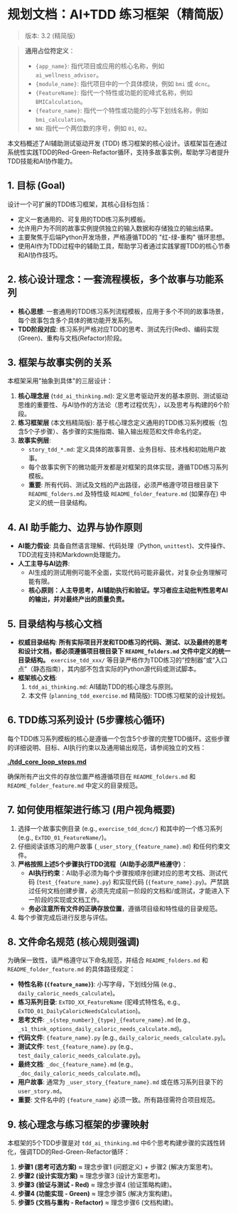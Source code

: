# 规划文档：AI+TDD 练习框架（精简版）
> 版本: 3.2 (精简版)

> **通用占位符定义**：
> - `{app_name}`: 指代项目或应用的核心名称，例如 `ai_wellness_advisor`。
> - `{module_name}`: 指代项目中的一个具体模块，例如 `bmi` 或 `dcnc`。
> - `{FeatureName}`: 指代一个特性或功能的驼峰式名称，例如 `BMICalculation`。
> - `{feature_name}`: 指代一个特性或功能的小写下划线名称，例如 `bmi_calculation`。
> - `NN`: 指代一个两位数的序号，例如 `01`, `02`。

本文档概述了AI辅助测试驱动开发 (TDD) 练习框架的核心设计。该框架旨在通过系统性实践TDD的Red-Green-Refactor循环，支持多故事实例，帮助学习者提升TDD技能和AI协作能力。

## 1. 目标 (Goal)
设计一个可扩展的TDD练习框架，其核心目标包括：
*   定义一套通用的、可复用的TDD练习系列模板。
*   允许用户为不同的故事实例提供独立的输入数据和存储独立的输出结果。
*   主要聚焦于后端Python开发场景，严格遵循TDD的 "红-绿-重构" 循环思想。
*   使用AI作为TDD过程中的辅助工具，帮助学习者通过实践掌握TDD的核心节奏和AI协作技巧。

## 2. 核心设计理念：一套流程模板，多个故事与功能系列
*   **核心思想**: 一套通用的TDD练习系列流程模板，应用于多个不同的故事场景，每个故事包含多个具体的微功能开发系列。
*   **TDD阶段对应**: 练习系列严格对应TDD的思考、测试先行(Red)、编码实现(Green)、重构与文档(Refactor)阶段。

## 3. 框架与故事实例的关系
本框架采用"抽象到具体"的三层设计：
1.  **核心理念层** (`tdd_ai_thinking.md`): 定义思考驱动开发的基本原则、测试驱动思维的重要性、与AI协作的方法论（思考过程优先），以及思考与构建的6个阶段。
2.  **练习框架层** (本文档精简版): 基于核心理念定义通用的TDD练习系列模板（包含5个子步骤）、各步骤的实施指南、输入输出规范和文件命名约定。
3.  **故事实例层**:
    *   `story_tdd_*.md`: 定义具体的故事背景、业务目标、技术栈和初始用户故事。
    *   每个故事实例下的微功能开发都是对框架的具体实现，遵循TDD练习系列模板。
    *   **重要**: 所有代码、测试及文档的产出路径，必须严格遵守项目根目录下 `README_folders.md` 及特性级 `README_folder_feature.md` (如果存在) 中定义的统一目录结构。

## 4. AI 助手能力、边界与协作原则
*   **AI能力假设**: 具备自然语言理解、代码处理（Python, `unittest`)、文件操作、TDD流程支持和Markdown处理能力。
*   **人工主导与AI边界**:
    *   AI生成的测试用例可能不全面，实现代码可能非最优，对复杂业务理解可能有限。
    *   **核心原则：人主导思考，AI辅助执行和验证。学习者应主动批判性思考AI的输出，并对最终产出的质量负责。**

## 5. 目录结构与核心文档
*   **权威目录结构**: **所有实际项目开发和TDD练习的代码、测试、以及最终的思考和设计文档，都必须遵循项目根目录下 `README_folders.md` 文件中定义的统一目录结构。** `exercise_tdd_xxx/` 等目录严格作为TDD练习的“控制器”或“入口点”（静态指南），其内部不包含实际的Python源代码或测试脚本。
*   **框架核心文档**:
    1.  `tdd_ai_thinking.md`: AI辅助TDD的核心理念与原则。
    2.  本文件 (`planning_tdd_exercise.md` 精简版): TDD练习框架的设计规划。

## 6. TDD练习系列设计 (5步骤核心循环)

每个TDD练习系列模板的核心是遵循一个包含5个步骤的完整TDD循环。这些步骤的详细说明、目标、AI执行约束以及通用输出规范，请参阅独立的文档：

**[./tdd_core_loop_steps.md](./tdd_core_loop_steps.md)**

确保所有产出文件的存放位置严格遵循项目在 `README_folders.md` 和 `README_folder_feature.md` 中定义的目录规范。

## 7. 如何使用框架进行练习 (用户视角概要)
1.  选择一个故事实例目录 (e.g., `exercise_tdd_dcnc/`) 和其中的一个练习系列 (e.g., `ExTDD_01_FeatureName/`)。
2.  仔细阅读该练习的用户故事 (`_user_story_{feature_name}.md`) 和任何约束文件。
3.  **严格按照上述5个步骤执行TDD流程（AI助手必须严格遵守）**：
    *   **AI执行约束**：AI助手必须为每个步骤按顺序创建对应的思考文档、测试代码 (`test_{feature_name}.py`) 和实现代码 (`{feature_name}.py`)。严禁跳过任何文档创建步骤，必须先完成前一阶段的文档和/或测试，才能进入下一阶段的实现或文档工作。
    *   **务必注意所有文件的正确存放位置**，遵循项目级和特性级的目录规范。
4.  每个步骤完成后进行反思与评估。

## 8. 文件命名规范 (核心规则强调)
为确保一致性，请严格遵守以下命名规范，并结合 `README_folders.md` 和 `README_folder_feature.md` 的具体路径规定：
*   **特性名称 (`{feature_name}`)**: 小写字母，下划线分隔 (e.g., `daily_caloric_needs_calculate`)。
*   **练习系列目录**: `ExTDD_XX_FeatureName` (驼峰式特性名, e.g., `ExTDD_01_DailyCaloricNeedsCalculation`)。
*   **思考文件**: `_s{step_number}_{type}_{feature_name}.md` (e.g., `_s1_think_options_daily_caloric_needs_calculate.md`)。
*   **代码文件**: `{feature_name}.py` (e.g., `daily_caloric_needs_calculate.py`)。
*   **测试文件**: `test_{feature_name}.py` (e.g., `test_daily_caloric_needs_calculate.py`)。
*   **最终文档**: `_doc_{feature_name}.md` (e.g., `_doc_daily_caloric_needs_calculate.md`)。
*   **用户故事**: 通常为 `_user_story_{feature_name}.md` 或在练习系列目录下的 `user_story.md`。
*   **重要**: 文件名中的 `{feature_name}` 必须一致。所有路径需符合项目规范。

## 9. 核心理念与练习框架的步骤映射
本框架的5个TDD步骤是对 `tdd_ai_thinking.md` 中6个思考构建步骤的实践性转化，强调TDD的Red-Green-Refactor循环：
1.  **步骤1 (思考可选方案)** ≈ 理念步骤1 (问题定义) + 步骤2 (解决方案思考)。
2.  **步骤2 (设计实现方案)** ≈ 理念步骤3 (设计方案思考)。
3.  **步骤3 (验证与测试 - Red)** ≈ 理念步骤4 (验证策略构建)。
4.  **步骤4 (功能实现 - Green)** ≈ 理念步骤5 (解决方案构建)。
5.  **步骤5 (文档与重构 - Refactor)** ≈ 理念步骤6 (文档构建)。
